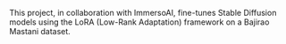 This project, in collaboration with ImmersoAI, fine-tunes Stable Diffusion models using the LoRA (Low-Rank Adaptation) framework on a Bajirao Mastani dataset.